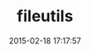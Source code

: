 ---
layout: post
title:  "fileutils"
repo:   "Slicertje/File-Utils"
date:   2015-02-18 17:17:57
gemurl: http://github.com/Slicertje/File-Utils
---
